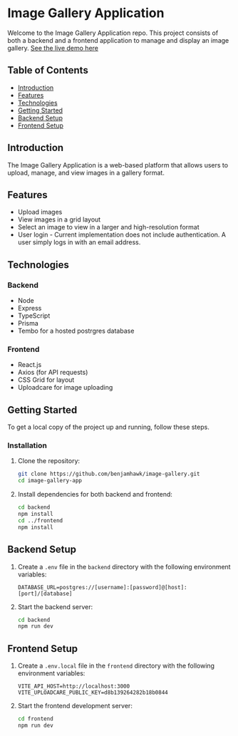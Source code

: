 # Image Gallery Application

Welcome to the Image Gallery Application repo.
This project consists of both a backend and a frontend application to manage and display an image gallery.
[See the live demo here](https://diamond-image-gallery.netlify.app/)

## Table of Contents

- [Introduction](#introduction)
- [Features](#features)
- [Technologies](#technologies)
- [Getting Started](#getting-started)
- [Backend Setup](#backend-setup)
- [Frontend Setup](#frontend-setup)

## Introduction

The Image Gallery Application is a web-based platform that allows users to upload, manage, and view images in a gallery format.

## Features

- Upload images
- View images in a grid layout
- Select an image to view in a larger and high-resolution format
- User login - Current implementation does not include authentication. A user simply logs in with an email address.

## Technologies

### Backend

- Node
- Express
- TypeScript
- Prisma
- Tembo for a hosted postrgres database

### Frontend

- React.js
- Axios (for API requests)
- CSS Grid for layout
- Uploadcare for image uploading

## Getting Started

To get a local copy of the project up and running, follow these steps.

### Installation

1. Clone the repository:

   ```sh
   git clone https://github.com/benjamhawk/image-gallery.git
   cd image-gallery-app
   ```

2. Install dependencies for both backend and frontend:
   ```sh
   cd backend
   npm install
   cd ../frontend
   npm install
   ```

## Backend Setup

1. Create a `.env` file in the `backend` directory with the following environment variables:

   ```env
   DATABASE_URL=postgres://[username]:[password]@[host]:[port]/[database]
   ```

2. Start the backend server:
   ```sh
   cd backend
   npm run dev
   ```

## Frontend Setup

1. Create a `.env.local` file in the `frontend` directory with the following environment variables:

   ```env
   VITE_API_HOST=http://localhost:3000
   VITE_UPLOADCARE_PUBLIC_KEY=d8b139264282b18b0844
   ```

2. Start the frontend development server:
   ```sh
   cd frontend
   npm run dev
   ```
